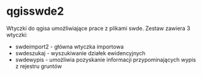 # qgisswde2
Wtyczki do qgisa umożliwiające prace z plikami swde.
Zestaw zawiera 3 wtyczki:
- swdeimport2 - główna wtyczka importowa 
- swdeszukaj - wyszukiwanie działek ewidencyjnych
- swdewypis - umożliwia pozyskanie informacji przypominających wypis z rejestru gruntów
